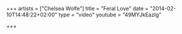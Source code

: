 +++
artists = ["Chelsea Wolfe"]
title = "Feral Love"
date = "2014-02-10T14:48:22+02:00"
type = "video"
youtube = "49MYJkEazIg"

+++
